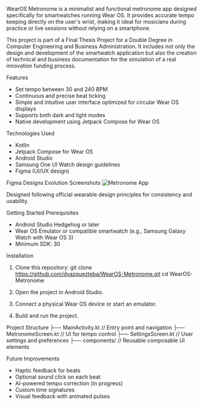 WearOS Metronome is a minimalist and functional metronome app designed specifically for smartwatches running Wear OS. It provides accurate tempo keeping directly on the user's wrist, making it ideal for musicians during practice or live sessions without relying on a smartphone.

This project is part of a Final Thesis Project for a Double Degree in Computer Engineering and Business Administration. It includes not only the design and development of the smartwatch application but also the creation of technical and business documentation for the simulation of a real innovation funding process.

Features
  - Set tempo between 30 and 240 BPM
  - Continuous and precise beat ticking
  - Simple and intuitive user interface optimized for circular Wear OS displays
  - Supports both dark and light modes
  - Native development using Jetpack Compose for Wear OS

Technologies Used
  - Kotlin
  - Jetpack Compose for Wear OS
  - Android Studio
  - Samsung One UI Watch design guidelines
  - Figma (UI/UX design)

Figma Designs Evolution Screenshots
![Metronome App](https://github.com/user-attachments/assets/e4a1d123-c36f-4eca-a355-501def3275b5)


Designed following official wearable design principles for consistency and usability.

Getting Started
Prerequisites
  - Android Studio Hedgehog or later
  - Wear OS Emulator or compatible smartwatch (e.g., Samsung Galaxy Watch with Wear OS 3)
  - Minimum SDK: 30

Installation
1. Clone this repository:
  git clone https://github.com/dvazquezteba/WearOS-Metronome.git
  cd WearOS-Metronome
  
2. Open the project in Android Studio.

3. Connect a physical Wear OS device or start an emulator.

4. Build and run the project.

Project Structure
├── MainActivity.kt         // Entry point and navigation
├── MetronomeScreen.kt      // UI for tempo control
├── SettingsScreen.kt       // User settings and preferences
├── components/             // Reusable composable UI elements

Future Improvements
  - Haptic feedback for beats
  - Optional sound click on each beat
  - AI-powered tempo correction (in progress)
  - Custom time signatures
  - Visual feedback with animated pulses
